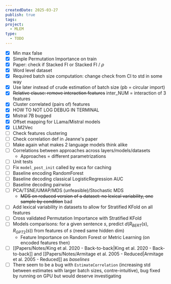 ```yaml
---
createdDate: 2025-03-27
publish: true
tags: 
project:
  - MLEM
type:
  - TODO
---
```

- [x] Min max false 
- [x] Simple Permutation Importance on train
- [x] Paper: check if Stacked FI or Stacked FI / $\rho$
- [x] Word level dataset
- [x] Required batch size computation: change check from CI to std in some way
- [x] Use later instead of crude estimation of batch size (pb = circular import)
- [x] ~~Relative clause: remove interaction features~~ inter_NUM = interaction of 3 features
- [x] Cluster correlated (pairs of) features
- [x] HOW TO NOT LOG DEBUG IN TERMINAL
- [x] Mistral 7B bugged
- [x] Offset mapping for LLama/Mistral models
- [x] LLM2Vec
- [ ] Check features clustering
- [ ] Check correlation def in Jeanne's paper
- [ ] Make again what makes 2 language models think alike
- [ ] Correlations between approaches across layers/models/datasets
	- Approaches = different parametrizations
- [ ] Unit tests
- [ ] Fix `model_post_init` called by exca for caching
- [ ] Baseline encoding RandomForest
- [ ] Baseline decoding classical LogisticRegression AUC
- [ ] Baseline decoding pairwise
- [ ] PCA/TSNE/UMAP/MDS (unfeasible)/Stochastic MDS
	- ~~MDS on reduced version of a dataset: no lexical variability, one sample by condition~~ bad
- [ ] Add lexical variability in datasets to allow for Stratified KFold on all features
- [ ] Cross validated Permutation Importance with Stratified KFold
- [ ] Models comparisons: for a given sentence $s$, predict $d(R_{BERT}(s),R_{GPT2}(s))$ from features of $s$ (need same hidden dim)
	- Feature Importance on Random Forest or Metric Learning (on encoded features then) 
- [ ] [[Papers/Notes/King et al. 2020 - Back-to-back|King et al. 2020 - Back-to-back]] and [[Papers/Notes/Armitage et al. 2005 - Reduced|Armitage et al. 2005 - Reduced]] as *baselines*
- [ ] There seem to be a bug with `EstimateCorrelation` (increasing std between estimates with larger batch sizes, contre-intuitive), bug fixed by running on GPU but would deserve investigating
